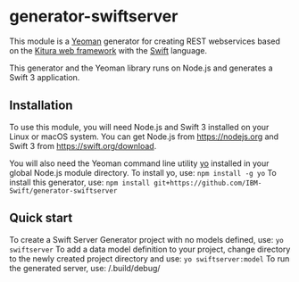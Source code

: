 # generator-swiftserver

This module is a [Yeoman](http://yeoman.io) generator for creating REST webservices based on the [Kitura web framework](http://kitura.io) with the [Swift](https://swift.org/) language.

This generator and the Yeoman library runs on Node.js and generates a Swift 3 application.

## Installation
To use this module, you will need Node.js and Swift 3 installed on your Linux or macOS system. You can get Node.js from https://nodejs.org and Swift 3 from https://swift.org/download.

You will also need the Yeoman command line utility [yo](https://github.com/yeoman/yo) installed in your global Node.js module directory.
To install yo, use: `npm install -g yo`
To install this generator, use: `npm install git+https://github.com/IBM-Swift/generator-swiftserver`

## Quick start
To create a Swift Server Generator project with no models defined, use: `yo swiftserver`
To add a data model definition to your project, change directory to the newly created project directory and use: `yo swiftserver:model`
To run the generated server, use: <project-dir>/.build/debug/<app-name>
